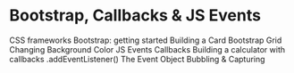 # Bootstrap, Callbacks & JS Events

CSS frameworks
Bootstrap: getting started
Building a Card
Bootstrap Grid
Changing Background Color
JS Events
Callbacks
Building a calculator with callbacks
.addEventListener()
The Event Object
Bubbling & Capturing
